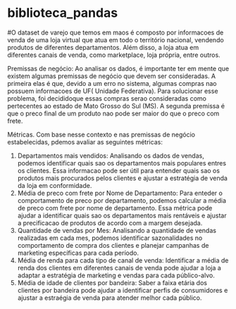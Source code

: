 # biblioteca_pandas

#O dataset de varejo que temos em maos é composto por informacoes de venda de uma loja virtual que atua em todo o território nacional, vendendo produtos de diferentes departamentos. Além disso, a loja atua em diferentes canais de venda, como marketplace, loja própria, entre outros.

Premissas de negócio:
Ao analisar os dados, é importante ter em mente que existem algumas premissas de negócio que devem ser consideradas. A primeira elas é que, devido a um erro no sistema, algumas compras nao possuem informacoes de UF( Unidade Federativa). Para solucionar esse problema, foi decididoque essas compras serao consideradas como pertecentes ao estado de Mato Grosso do Sul (MS). A segunda premissa é que o preco final de um produto nao pode ser maior do que o preco com frete.

Métricas.
Com base nesse contexto e nas premissas de negócio estabelecidas, pdemos avaliar as seguintes métricas:

1. Departamentos mais vendidos: Analisando os dados de vendas, podemos identificar quais sao os departamentos mais populares entres os clientes. Essa informacao pode ser útil para entender quais sao os produtos mais procurados pelos clientes e ajustar a estratégia de venda da loja em conformidade.
2. Média de preco com frete por Nome de Departamento: Para enteder o comportamento de preco por departamento, podemos calcular a média de preco com frete por nome de departamento. Essa métrica pode ajudar a identificar quais sao os departamentos mais rentáveis e ajustar a precificacao de produtos de acordo com a margem desejada.
3. Quantidade de vendas por Mes: Analisando a quantidade de vendas realizadas em cada mes, podemos identificar sazonalidades no comportamento de compra dos clientes e planejar campanhas de marketing específicas para cada período.
4. Média de renda para cada tipo de canal de venda: Identificar a média de renda dos clientes em diferentes canais de venda pode ajudar a loja a adaptar a estratégia de marketing e vendas para cada público-alvo.
5. Média de idade de clientes por bandeira: Saber a faixa etária dos clientes por bandeira pode ajudar a identificar perfis de consumidores e ajustar a estraégia de venda para atender melhor cada público.
